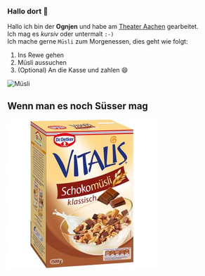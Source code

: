 ### Hallo dort 👋

Hallo ich bin der **Ognjen** und habe am [Theater Aachen](https://theateraachen.de/de_DE/home?p=1) gearbeitet.
<br>Ich mag es *kursiv* oder untermalt `:-)`<br>
Ich mache gerne `Müsli` zum Morgenessen, dies geht wie folgt:

1. Ins Rewe gehen 
2. Müsli aussuchen
3. (Optional) An die Kasse und zahlen 😄

![Müsli](https://img.rewe-static.de/0974656/7891510_digital-image.png?output-quality=60&fit=inside|420:420&output-format=image/webp&background-color=ffffff)
## Wenn man es noch Süsser mag

![Schoko-Müsli von Vitalis](./vitalis-schoko-m-sli-klassisch-vorratspack-1-5kg.jpg)




<!-- **ognjenkoldzic/ognjenkoldzic** is a ✨ _special_ ✨ repository because its `README.md` (this file) appears on your GitHub profile.

Here are some ideas to get you started:

- 🔭 I’m currently working on ...
- 🌱 I’m currently learning ...
- 👯 I’m looking to collaborate on ...
- 🤔 I’m looking for help with ...
- 💬 Ask me about ...
- 📫 How to reach me: ...
- 😄 Pronouns: ...
- ⚡ Fun fact: ...
-->
